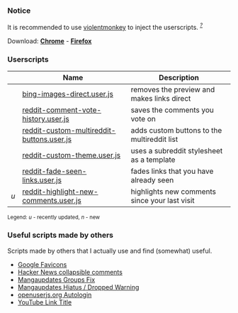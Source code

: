 ### Notice
It is recommended to use [violentmonkey](https://github.com/violentmonkey/violentmonkey) to inject the userscripts. <sup>[*?*](https://github.com/Farow/userscripts/issues/4#issuecomment-416016310)</sup>

Download: [**Chrome**](https://chrome.google.com/webstore/detail/violentmonkey/jinjaccalgkegednnccohejagnlnfdag) - [**Firefox**](https://addons.mozilla.org/en-US/firefox/addon/violentmonkey/?src=recommended)

### Userscripts

|     | Name                                                                                   | Description                                   |
|-----|----------------------------------------------------------------------------------------|-----------------------------------------------|
|     | [bing-images-direct.user.js](bing-images-direct.user.js)                               | removes the preview and makes links direct    |
|     | [reddit-comment-vote-history.user.js](reddit-comment-vote-history.user.js)             | saves the comments you vote on                |
|     | [reddit-custom-multireddit-buttons.user.js](reddit-custom-multireddit-buttons.user.js) | adds custom buttons to the multireddit list   |
|     | [reddit-custom-theme.user.js](reddit-custom-theme.user.js)                             | uses a subreddit stylesheet as a template     |
|     | [reddit-fade-seen-links.user.js](reddit-fade-seen-links.user.js)                       | fades links that you have already seen        |
| *u* | [reddit-highlight-new-comments.user.js](reddit-highlight-new-comments.user.js)         | highlights new comments since your last visit |

<sup>Legend: *u* - recently updated, *n* - new</sup>

### Useful scripts made by others
Scripts made by others that I actually use and find (somewhat) useful.

- [Google Favicons](https://greasyfork.org/en/scripts/12395-google-favicons)
- [Hacker News collapsible comments](http://userscripts-mirror.org/scripts/show/138037)
- [Mangaupdates Groups Fix](https://github.com/loadletter/mangaupdates-urlfix/)
- [Mangaupdates Hiatus / Dropped Warning](http://userscripts-mirror.org/scripts/show/125294.html)
- [openuserjs.org Autologin](https://openuserjs.org/scripts/cuzi/openuserjs.org_Autologin)
- [YouTube Link Title](https://greasyfork.org/scripts/413-youtube-link-title)
